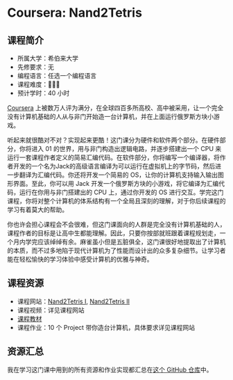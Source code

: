 # Coursera: Nand2Tetris

## 课程简介

- 所属大学：希伯来大学
- 先修要求：无
- 编程语言：任选一个编程语言
- 课程难度：🌟🌟🌟
- 预计学时：40 小时

[Coursera](https://www.coursera.org) 上被数万人评为满分，在全球四百多所高校、高中被采用，让一个完全没有计算机基础的人从与非门开始造一台计算机，并在上面运行俄罗斯方块小游戏。

听起来就很酷对不对？实现起来更酷！这门课分为硬件和软件两个部分。在硬件部分，你将进入 01 的世界，用与非门构造出逻辑电路，并逐步搭建出一个 CPU 来运行一套课程作者定义的简易汇编代码。在软件部分，你将编写一个编译器，将作者开发的一个名为Jack的高级语言编译为可以运行在虚拟机上的字节码，然后进一步翻译为汇编代码。你还将开发一个简易的 OS，让你的计算机支持输入输出图形界面。至此，你可以用 Jack 开发一个俄罗斯方块的小游戏，将它编译为汇编代码，运行在你用与非门搭建出的 CPU 上，通过你开发的 OS 进行交互。学完这门课程，你将对整个计算机的体系结构有一个全局且深刻的理解，对于你后续课程的学习有着莫大的帮助。

你也许会担心课程会不会很难，但这门课面向的人群是完全没有计算机基础的人，课程作者的目标是让高中生都能理解。因此，只要你按部就班跟着课程规划走，一个月内学完应该绰绰有余。麻雀虽小但是五脏俱全，这门课很好地提取出了计算机的本质，而不过多地陷于现代计算机为了性能而设计出的众多复杂细节。让学习者能在轻松愉快的学习体验中感受计算机的优雅与神奇。

## 课程资源

- 课程网站：[Nand2Tetris I](https://www.coursera.org/learn/build-a-computer/home/week/1), [Nand2Tetris II](https://www.coursera.org/learn/nand2tetris2/home/welcome)
- 课程视频：详见课程网站
- [课程教材](https://github.com/PKUFlyingPig/NandToTetris/blob/master/%5B%E8%AE%A1%E7%AE%97%E6%9C%BA%E7%B3%BB%E7%BB%9F%E8%A6%81%E7%B4%A0%EF%BC%9A%E4%BB%8E%E9%9B%B6%E5%BC%80%E5%A7%8B%E6%9E%84%E5%BB%BA%E7%8E%B0%E4%BB%A3%E8%AE%A1%E7%AE%97%E6%9C%BA%5D.(%E5%B0%BC%E8%90%A8).%E5%91%A8%E7%BB%B4.%E6%89%AB%E6%8F%8F%E7%89%88.pdf)
- 课程作业：10 个 Project 带你造台计算机，具体要求详见课程网站

## 资源汇总

我在学习这门课中用到的所有资源和作业实现都汇总在[这个 GitHub 仓库](https://github.com/PKUFlyingPig/NandToTetris)中。

